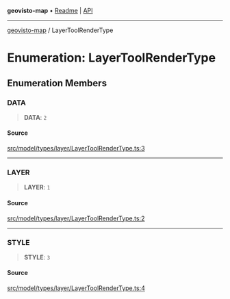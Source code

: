 **geovisto-map** • [Readme](../README.md) \| [API](../globals.md)

***

[geovisto-map](../README.md) / LayerToolRenderType

# Enumeration: LayerToolRenderType

## Enumeration Members

### DATA

> **DATA**: `2`

#### Source

[src/model/types/layer/LayerToolRenderType.ts:3](https://github.com/geovisto/geovisto-map/blob/e22d774889dbc28cc1ec62933ecf6bab6690f172/src/model/types/layer/LayerToolRenderType.ts#L3)

***

### LAYER

> **LAYER**: `1`

#### Source

[src/model/types/layer/LayerToolRenderType.ts:2](https://github.com/geovisto/geovisto-map/blob/e22d774889dbc28cc1ec62933ecf6bab6690f172/src/model/types/layer/LayerToolRenderType.ts#L2)

***

### STYLE

> **STYLE**: `3`

#### Source

[src/model/types/layer/LayerToolRenderType.ts:4](https://github.com/geovisto/geovisto-map/blob/e22d774889dbc28cc1ec62933ecf6bab6690f172/src/model/types/layer/LayerToolRenderType.ts#L4)
